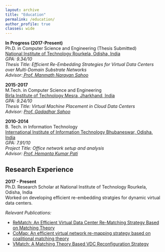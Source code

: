 ```yaml
---
layout: archive
title: "Education"
permalink: /education/
author_profile: true
classes: wide
---
```


**In Progress (2017-Present)**<br>
Ph.D. in Computer Science and Engineering (Thesis Submitted) <br>
<a href="https://www.nitrkl.ac.in">National Institute of Technology Rourkela, Odisha, India</a><br>
*GPA: 9.34/10*<br>
*Thesis Title: Efficient Re-Embedding Strategies for Virtual Data Centers over Multi-Domain Substrate Networks*<br>
*Advisor:<a href="https://website.nitrkl.ac.in/FProfile.aspx?e=sahoom"> Prof. Manmath Narayan Sahoo</a>*

**2015-2017**<br>
M.Tech. in Computer Science and Engineering<br>
<a href= "https://www.bitmesra.ac.in"> Birla Institute of Technology Mesra, Jharkhand, India </a> <br>
*GPA: 9.24/10*<br>
*Thesis Title: Virtual Machine Placement in Cloud Data Centers*<br>
*Advisor: <a href = "https://www.iitism.ac.in/index.php/Departments/faculties_detail_cse">Prof. Gadadhar Sahoo</a>*

**2010-2014**<br>
B. Tech. in Information Technology<br>
<a href= "https://www.iiit-bh.ac.in"> International Institute of Information Technology Bhubaneswar, Odisha, India </a> <br>
*GPA: 7.91/10*<br>
*Project Title: Office network setup and analysis*<br>
*Advisor: <a href = "https://sites.google.com/iiit-bh.ac.in/computer-science/people/faculty/hemanta?authuser=0">Prof. Hemanta Kumar Pati</a>*

## Research Experience
**2017 - Present**<br>
Ph.D. Research Scholar at National Institute of Technology Rourkela, Odisha, India<br>
Worked on developing efficient re-embedding stratgies for dynamic virtual data centers.<br>

*Relevant Publications:* 
<ul>
<li> <a href ="https://ieeexplore.ieee.org/document/9796586"> ReMatch: An Efficient Virtual Data Center Re-Matching Strategy Based on Matching Theory </a>
</li>
<li>
<a href ="https://doi.org/10.1016/j.comnet.2022.109248"> CoMap: An efficient virtual network re-mapping strategy based on coalitional matching theory </a>	
</li>
<li>
<a href ="https://ieeexplore.ieee.org/document/9284253"> VMatch: A Matching Theory Based VDC Reconfiguration Strategy </a>	
</li>
</ul>